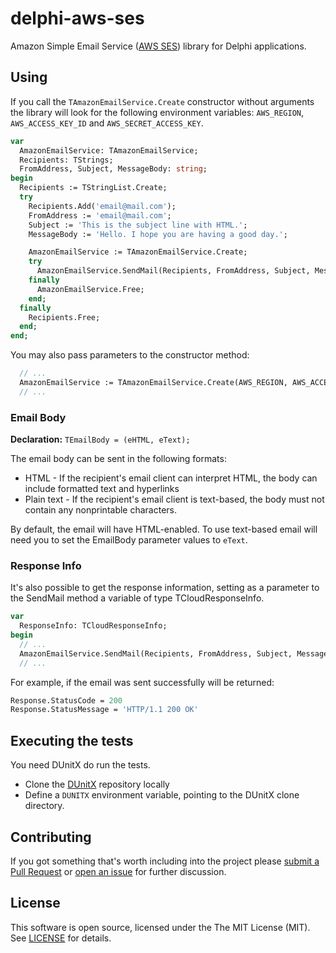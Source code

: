 # delphi-aws-ses

Amazon Simple Email Service ([AWS SES](http://aws.amazon.com/ses)) library for Delphi applications.

## Using

If you call the `TAmazonEmailService.Create` constructor without arguments the library will look for the following environment variables: `AWS_REGION`, `AWS_ACCESS_KEY_ID` and `AWS_SECRET_ACCESS_KEY`. 

```pascal
var
  AmazonEmailService: TAmazonEmailService;
  Recipients: TStrings;
  FromAddress, Subject, MessageBody: string;
begin
  Recipients := TStringList.Create;
  try
    Recipients.Add('email@mail.com');
    FromAddress := 'email@mail.com';
    Subject := 'This is the subject line with HTML.';
    MessageBody := 'Hello. I hope you are having a good day.';

    AmazonEmailService := TAmazonEmailService.Create;
    try
      AmazonEmailService.SendMail(Recipients, FromAddress, Subject, MessageBody);
    finally
      AmazonEmailService.Free;
    end;
  finally
    Recipients.Free;
  end;
end;
```

You may also pass parameters to the constructor method:

```pascal
  // ...
  AmazonEmailService := TAmazonEmailService.Create(AWS_REGION, AWS_ACCESS_KEY_ID, AWS_SECRET_ACCESS_KEY);
  // ...
```

### Email Body

**Declaration:** `TEmailBody = (eHTML, eText);`

The email body can be sent in the following formats:

  * HTML - If the recipient's email client can interpret HTML, the body can include formatted text and hyperlinks
  * Plain text - If the recipient's email client is text-based, the body must not contain any nonprintable characters.

By default, the email will have HTML-enabled. To use text-based email will need you to set the EmailBody parameter values to `eText`.

### Response Info

It's also possible to get the response information, setting as a parameter to the SendMail method a variable of type TCloudResponseInfo.

```pascal
var
  ResponseInfo: TCloudResponseInfo;
begin
  // ...
  AmazonEmailService.SendMail(Recipients, FromAddress, Subject, MessageBody, ResponseInfo);
  // ...
```

For example, if the email was sent successfully will be returned:

```pascal
Response.StatusCode = 200
Response.StatusMessage = 'HTTP/1.1 200 OK'
```

## Executing the tests

You need DUnitX do run the tests.

  * Clone the [DUnitX](https://github.com/VSoftTechnologies/DUnitX/) repository locally
  * Define a `DUNITX` environment variable, pointing to the DUnitX clone directory.

## Contributing

If you got something that's worth including into the project please [submit a Pull Request](https://github.com/monde-sistemas/delphi-aws-ses/pulls) or [open an issue](https://github.com/monde-sistemas/delphi-aws-ses/issues) for further discussion.

## License

This software is open source, licensed under the The MIT License (MIT). See [LICENSE](https://github.com/monde-sistemas/delphi-aws-ses/blob/master/LICENSE) for details.
